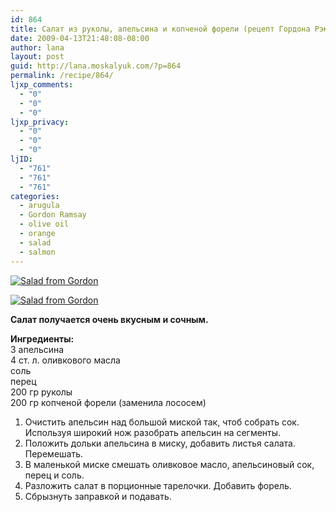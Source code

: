 ```yaml
---
id: 864
title: Салат из руколы, апельсина и копченой форели (рецепт Гордона Рэмзи)
date: 2009-04-13T21:48:08-08:00
author: lana
layout: post
guid: http://lana.moskalyuk.com/?p=864
permalink: /recipe/864/
ljxp_comments:
  - "0"
  - "0"
  - "0"
ljxp_privacy:
  - "0"
  - "0"
  - "0"
ljID:
  - "761"
  - "761"
  - "761"
categories:
  - arugula
  - Gordon Ramsay
  - olive oil
  - orange
  - salad
  - salmon
---
```

<a class="flickr-image alignnone" title="Salad from Gordon" rel="flickr-mgr" href="http://www.flickr.com/photos/67405678@N00/3422420175/"><img class="flickr-medium" src="http://farm4.static.flickr.com/3393/3422420175_61ef3eeaf4.jpg" alt="Salad from Gordon" /></a>

<a class="flickr-image alignnone" title="Salad from Gordon" rel="flickr-mgr" href="http://www.flickr.com/photos/67405678@N00/3423225858/"><img class="flickr-medium" src="http://farm4.static.flickr.com/3379/3423225858_8cf49d5b2a.jpg" alt="Salad from Gordon" /></a>

**Салат получается очень вкусным и сочным.**

**Ингредиенты:**  
3 апельсина  
4 ст. л. оливкового масла  
соль  
перец  
200 гр руколы  
200 гр копченой форели (заменила лососем)

1. Очистить апельсин над большой миской так, чтоб собрать сок. Используя широкий нож разобрать апельсин на сегменты.  
2. Положить дольки апельсина в миску, добавить листья салата. Перемешать.  
3. В маленькой миске смешать оливковое масло, апельсиновый сок, перец и соль.  
4. Разложить салат в порционные тарелочки. Добавить форель.  
5. Сбрызнуть заправкой и подавать.